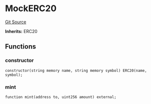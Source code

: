 # MockERC20
[Git Source](https://github.com//PermissionlessGames/degen-casino/blob/802c543940ad29e6b5024793c831e376daa3fecd/src/dev/mock/MockERC20.sol)

**Inherits:**
ERC20


## Functions
### constructor


```solidity
constructor(string memory name, string memory symbol) ERC20(name, symbol);
```

### mint


```solidity
function mint(address to, uint256 amount) external;
```


